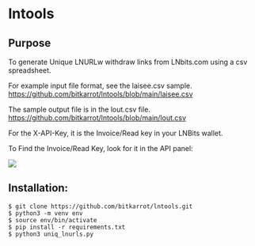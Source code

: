 # lntools

## Purpose
To generate Unique LNURLw withdraw links from LNbits.com using a csv spreadsheet.

For example input file format, see the laisee.csv sample. 
https://github.com/bitkarrot/lntools/blob/main/laisee.csv

The sample output file is in the lout.csv file. 
https://github.com/bitkarrot/lntools/blob/main/lout.csv


For the X-API-Key, it is the Invoice/Read key in your LNBits wallet. 

To Find the Invoice/Read Key, look for it in the API panel: 

<img src="https://github.com/bitkarrot/lntools/blob/main/Screen%20Shot%202021-01-07%20at%206.33.19%20PM.png"/>


## Installation:
```
$ git clone https://github.com/bitkarrot/lntools.git
$ python3 -m venv env
$ source env/bin/activate
$ pip install -r requirements.txt
$ python3 uniq_lnurls.py 
```
